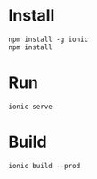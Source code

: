 # Install
```
npm install -g ionic
npm install
```

# Run
```
ionic serve
```

# Build
```
ionic build --prod
```
